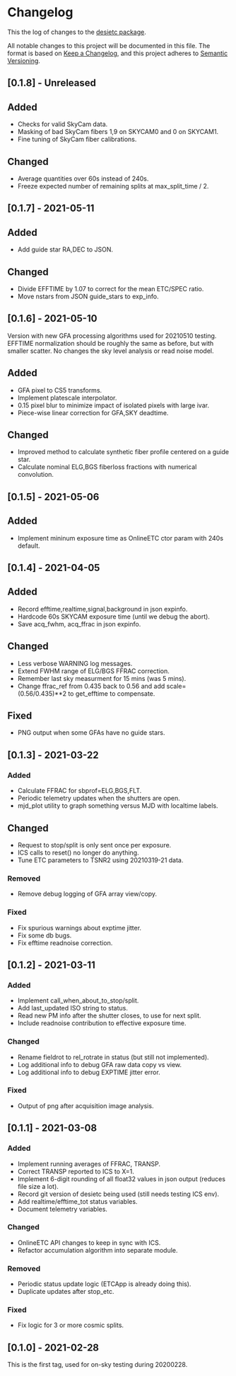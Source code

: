# Changelog

This the log of changes to the [desietc package](https://github.com/desihub/desietc).

All notable changes to this project will be documented in this file.
The format is based on [Keep a Changelog](https://keepachangelog.com/en/1.0.0/),
and this project adheres to [Semantic Versioning](https://semver.org/spec/v2.0.0.html).

## [0.1.8] - Unreleased
## Added
- Checks for valid SkyCam data.
- Masking of bad SkyCam fibers 1,9 on SKYCAM0 and 0 on SKYCAM1.
- Fine tuning of SkyCam fiber calibrations.
## Changed
- Average quantities over 60s instead of 240s.
- Freeze expected number of remaining splits at max_split_time / 2.

## [0.1.7] - 2021-05-11
## Added
- Add guide star RA,DEC to JSON.
## Changed
- Divide EFFTIME by 1.07 to correct for the mean ETC/SPEC ratio.
- Move nstars from JSON guide_stars to exp_info.

## [0.1.6] - 2021-05-10
Version with new GFA processing algorithms used for 20210510 testing.
EFFTIME normalization should be roughly the same as before, but with
smaller scatter.  No changes the sky level analysis or read noise model.
## Added
 - GFA pixel to CS5 transforms.
 - Implement platescale interpolator.
 - 0.15 pixel blur to minimize impact of isolated pixels with large ivar.
 - Piece-wise linear correction for GFA,SKY deadtime.
## Changed
 - Improved method to calculate synthetic fiber profile centered on a guide star.
 - Calculate nominal ELG,BGS fiberloss fractions with numerical convolution.

## [0.1.5] - 2021-05-06
## Added
 - Implement mininum exposure time as OnlineETC ctor param with 240s default.

## [0.1.4] - 2021-04-05
## Added
 - Record efftime,realtime,signal,background in json expinfo.
 - Hardcode 60s SKYCAM exposure time (until we debug the abort).
 - Save acq_fwhm, acq_ffrac in json expinfo.
## Changed
 - Less verbose WARNING log messages.
 - Extend FWHM range of ELG/BGS FFRAC correction.
 - Remember last sky measurment for 15 mins (was 5 mins).
 - Change ffrac_ref from 0.435 back to 0.56 and add scale=(0.56/0.435)**2 to get_efftime to compensate.
## Fixed
 - PNG output when some GFAs have no guide stars.

## [0.1.3] - 2021-03-22
### Added
 - Calculate FFRAC for sbprof=ELG,BGS,FLT.
 - Periodic telemetry updates when the shutters are open.
 - mjd_plot utility to graph something versus MJD with localtime labels.
## Changed
 - Request to stop/split is only sent once per exposure.
 - ICS calls to reset() no longer do anything.
 - Tune ETC parameters to TSNR2 using 20210319-21 data.
### Removed
 - Remove debug logging of GFA array view/copy.
### Fixed
 - Fix spurious warnings about exptime jitter.
 - Fix some db bugs.
 - Fix efftime readnoise correction.

## [0.1.2] - 2021-03-11
### Added
 - Implement call_when_about_to_stop/split.
 - Add last_updated ISO string to status.
 - Read new PM info after the shutter closes, to use for next split.
 - Include readnoise contribution to effective exposure time.
### Changed
 - Rename fieldrot to rel_rotrate in status (but still not implemented).
 - Log additional info to debug GFA raw data copy vs view.
 - Log additional info to debug EXPTIME jitter error.
### Fixed
 - Output of png after acquisition image analysis.

## [0.1.1] - 2021-03-08
### Added
 - Implement running averages of FFRAC, TRANSP.
 - Correct TRANSP reported to ICS to X=1.
 - Implement 6-digit rounding of all float32 values in json output (reduces file size a lot).
 - Record git version of desietc being used (still needs testing ICS env).
 - Add realtime/efftime_tot status variables.
 - Document telemetry variables.
### Changed
 - OnlineETC API changes to keep in sync with ICS.
 - Refactor accumulation algorithm into separate module.
### Removed
 - Periodic status update logic (ETCApp is already doing this).
 - Duplicate updates after stop_etc.
### Fixed
 - Fix logic for 3 or more cosmic splits.

## [0.1.0] - 2021-02-28
This is the first tag, used for on-sky testing during 20200228.
